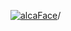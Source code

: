 [![alcaFace](https://camo.githubusercontent.com/2ee094c4af74cb0ec2e19388fccfb809837623e3/68747470733a2f2f7374617469632d63646e2e6a74766e772e6e65742f656d6f7469636f6e732f76312f3332383632362f312e30)](https://twitch.tv/Alca)/

<!--
# My "Popular" CodePens

<table>
	<tr>
		<th></th>
		<th>Title</th>
		<th>Last updated</th>
	</tr>
	<tr>
		<td><a href="https://codepen.io/Alca/pen/NWYNzmY" rel="nofollow"><img src="https://codepen.io/alca/pen/NWYNzmY/image/default.png" width="100" height="56.25"></a></td>
		<td><a href="https://codepen.io/Alca/pen/NWYNzmY" rel="nofollow">A Pen by Jacob Foster</a></td>
		<td>Jul 9, 2022</td>
	</tr>
	<tr>
		<td><a href="https://codepen.io/Alca/pen/RwMrvOg" rel="nofollow"><img src="https://codepen.io/alca/pen/RwMrvOg/image/default.png" width="100" height="56.25"></a></td>
		<td><a href="https://codepen.io/Alca/pen/RwMrvOg" rel="nofollow">A Pen by Jacob Foster</a></td>
		<td>Jul 7, 2022</td>
	</tr>
	<tr>
		<td><a href="https://codepen.io/Alca/pen/qBxGVpR" rel="nofollow"><img src="https://codepen.io/alca/pen/qBxGVpR/image/default.png" width="100" height="56.25"></a></td>
		<td><a href="https://codepen.io/Alca/pen/qBxGVpR" rel="nofollow">A Pen by Jacob Foster</a></td>
		<td>Jun 21, 2022</td>
	</tr>
	<tr>
		<td><a href="https://codepen.io/Alca/pen/vYdMWWj" rel="nofollow"><img src="https://codepen.io/alca/pen/vYdMWWj/image/default.png" width="100" height="56.25"></a></td>
		<td><a href="https://codepen.io/Alca/pen/vYdMWWj" rel="nofollow">Cardboard_Cowboy Font</a></td>
		<td>Jun 20, 2022</td>
	</tr>
	<tr>
		<td><a href="https://codepen.io/Alca/pen/mdXadMb" rel="nofollow"><img src="https://codepen.io/alca/pen/mdXadMb/image/default.png" width="100" height="56.25"></a></td>
		<td><a href="https://codepen.io/Alca/pen/mdXadMb" rel="nofollow">A Pen by Jacob Foster</a></td>
		<td>Jun 12, 2022</td>
	</tr>
	<tr>
		<td><a href="https://codepen.io/Alca/pen/dydQYKy" rel="nofollow"><img src="https://codepen.io/alca/pen/dydQYKy/image/default.png" width="100" height="56.25"></a></td>
		<td><a href="https://codepen.io/Alca/pen/dydQYKy" rel="nofollow">A Pen by Jacob Foster</a></td>
		<td>Jun 10, 2022</td>
	</tr>
	<tr>
		<td><a href="https://codepen.io/Alca/pen/YzeOWKX" rel="nofollow"><img src="https://codepen.io/alca/pen/YzeOWKX/image/default.png" width="100" height="56.25"></a></td>
		<td><a href="https://codepen.io/Alca/pen/YzeOWKX" rel="nofollow">Chain Swing</a></td>
		<td>Jun 7, 2022</td>
	</tr>
	<tr>
		<td><a href="https://codepen.io/Alca/pen/LYQJNQq" rel="nofollow"><img src="https://codepen.io/alca/pen/LYQJNQq/image/default.png" width="100" height="56.25"></a></td>
		<td><a href="https://codepen.io/Alca/pen/LYQJNQq" rel="nofollow">A Pen by Jacob Foster</a></td>
		<td>Jun 7, 2022</td>
	</tr>
	<tr>
		<td><a href="https://codepen.io/Alca/pen/GRQBzBo" rel="nofollow"><img src="https://codepen.io/alca/pen/GRQBzBo/image/default.png" width="100" height="56.25"></a></td>
		<td><a href="https://codepen.io/Alca/pen/GRQBzBo" rel="nofollow">A Pen by Jacob Foster</a></td>
		<td>Jun 6, 2022</td>
	</tr>
	<tr>
		<td><a href="https://codepen.io/Alca/pen/ExQLdMx" rel="nofollow"><img src="https://codepen.io/alca/pen/ExQLdMx/image/default.png" width="100" height="56.25"></a></td>
		<td><a href="https://codepen.io/Alca/pen/ExQLdMx" rel="nofollow">A Pen by Jacob Foster</a></td>
		<td>Jun 2, 2022</td>
	</tr>
</table>

---

###### Last updated: Tue, 12 Jul 2022 05:16:19 GMT
-->
